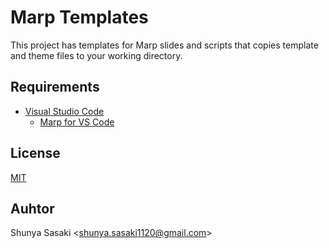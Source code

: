 # Marp Templates

This project has templates for Marp slides and scripts that copies template and theme files to your working directory.

## Requirements

- [Visual Studio Code](https://code.visualstudio.com/)
  - [Marp for VS Code](https://marketplace.visualstudio.com/items?itemName=marp-team.marp-vscode)

## License

[MIT](./LICENSE)

## Auhtor

 Shunya Sasaki &lt;<shunya.sasaki1120@gmail.com>&gt;
